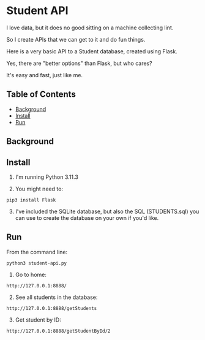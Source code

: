 # Student API


I love data, but it does no good sitting on a machine collecting lint.

So I create APIs that we can get to it and do fun things.

Here is a very basic API to a Student database, created using Flask.

Yes, there are "better options" than Flask, but who cares?

It's easy and fast, just like me.

## Table of Contents

- [Background](#background)
- [Install](#install)
- [Run](#run)

## Background

## Install

1. I'm running Python 3.11.3

2. You might need to:

```
pip3 install Flask
```

3. I've included the SQLite database, but also the SQL (STUDENTS.sql) you can use to create the database on your own if you'd like.

## Run

From the command line:

```
python3 student-api.py
```

1. Go to home:

```
http://127.0.0.1:8888/
```


2. See all students in the database:

```
http://127.0.0.1:8888/getStudents
```

3. Get student by ID:

```
http://127.0.0.1:8888/getStudentById/2
```

